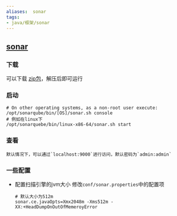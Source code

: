 ```yaml
---
aliases:  sonar
tags:
- java/框架/sonar
---
```



## [sonar](https://www.sonarqube.org/)

###  下载

可以下载 [zip包](https://www.sonarqube.org/downloads/)，解压后即可运行

### 启动

```shell
# On other operating systems, as a non-root user execute:
/opt/sonarqube/bin/[OS]/sonar.sh console
# 例如在linux下
/opt/sonarquebe/bin/linux-x86-64/sonar.sh start
```
	
###  查看
	默认情况下，可以通过`localhost:9000`进行访问，默认密码为`admin:admin`
	
### 一些配置

- 配置扫描引擎的jvm大小
	修改`conf/sonar.properties`中的配置项
	```properties
	# 默认大小为512m
	sonar.ce.javaOpts=Xmx2048m -Xms512m -XX:+HeadDumpOnOutOfMemeroyError
	```